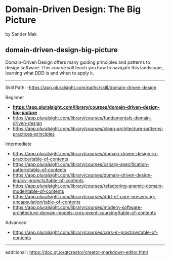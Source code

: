 # Domain-Driven Design: The Big Picture
by Sander Mak

## domain-driven-design-big-picture

Domain-Driven Design offers many guiding principles and patterns to design software. This course will teach you how to navigate this landscape, learning what DDD is and when to apply it.

---------------------------------------------------
Skill Path:
-https://app.pluralsight.com/paths/skill/domain-driven-design

Beginner
- **https://app.pluralsight.com/library/courses/domain-driven-design-big-picture**
- https://app.pluralsight.com/library/courses/fundamentals-domain-driven-design
- https://app.pluralsight.com/library/courses/clean-architecture-patterns-practices-principles
  
Intermediate
- https://app.pluralsight.com/library/courses/domain-driven-design-in-practice/table-of-contents
- https://app.pluralsight.com/library/courses/csharp-specification-pattern/table-of-contents
- https://app.pluralsight.com/library/courses/domain-driven-design-legacy-projects/table-of-contents
- https://app.pluralsight.com/library/courses/refactoring-anemic-domain-model/table-of-contents
- https://app.pluralsight.com/library/courses/ddd-ef-core-preserving-encapsulation/table-of-contents
- https://app.pluralsight.com/library/courses/modern-software-architecture-domain-models-cqrs-event-sourcing/table-of-contents
  
Advanced
- https://app.pluralsight.com/library/courses/cqrs-in-practice/table-of-contents





---
additional :
https://doc.qt.io/qtcreator/creator-markdown-editor.html
